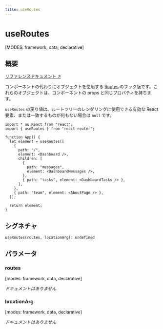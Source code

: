 ```yaml
---
title: useRoutes
---
```


# useRoutes

[MODES: framework, data, declarative]

## 概要

[リファレンスドキュメント ↗](https://api.reactrouter.com/v7/functions/react_router.useRoutes.html)

コンポーネントの代わりにオブジェクトを使用する [Routes](../components/Routes) のフック版です。これらのオブジェクトは、コンポーネントの props と同じプロパティを持ちます。

`useRoutes` の戻り値は、ルートツリーのレンダリングに使用できる有効な React 要素、または一致するものが何もない場合は `null` です。

```tsx
import * as React from "react";
import { useRoutes } from "react-router";

function App() {
  let element = useRoutes([
    {
      path: "/",
      element: <Dashboard />,
      children: [
        {
          path: "messages",
          element: <DashboardMessages />,
        },
        { path: "tasks", element: <DashboardTasks /> },
      ],
    },
    { path: "team", element: <AboutPage /> },
  ]);

  return element;
}
```

## シグネチャ

```tsx
useRoutes(routes, locationArg): undefined
```

## パラメータ

### routes

[modes: framework, data, declarative]

_ドキュメントはありません_

### locationArg

[modes: framework, data, declarative]

_ドキュメントはありません_

